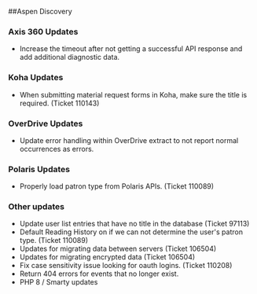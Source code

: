 ##Aspen Discovery

### Axis 360 Updates
- Increase the timeout after not getting a successful API response and add additional diagnostic data. 

### Koha Updates
- When submitting material request forms in Koha, make sure the title is required. (Ticket 110143)

### OverDrive Updates
- Update error handling within OverDrive extract to not report normal occurrences as errors.

### Polaris Updates
- Properly load patron type from Polaris APIs. (Ticket 110089)

### Other updates
- Update user list entries that have no title in the database (Ticket 97113)
- Default Reading History on if we can not determine the user's patron type. (Ticket 110089)
- Updates for migrating data between servers (Ticket 106504)
- Updates for migrating encrypted data (Ticket 106504)
- Fix case sensitivity issue looking for oauth logins. (Ticket 110208)  
- Return 404 errors for events that no longer exist.
- PHP 8 / Smarty updates
